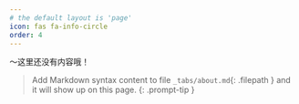 ```yaml
---
# the default layout is 'page'
icon: fas fa-info-circle
order: 4
---
```

～这里还没有内容哦！
> Add Markdown syntax content to file `_tabs/about.md`{: .filepath } and it will show up on this page.
{: .prompt-tip }
